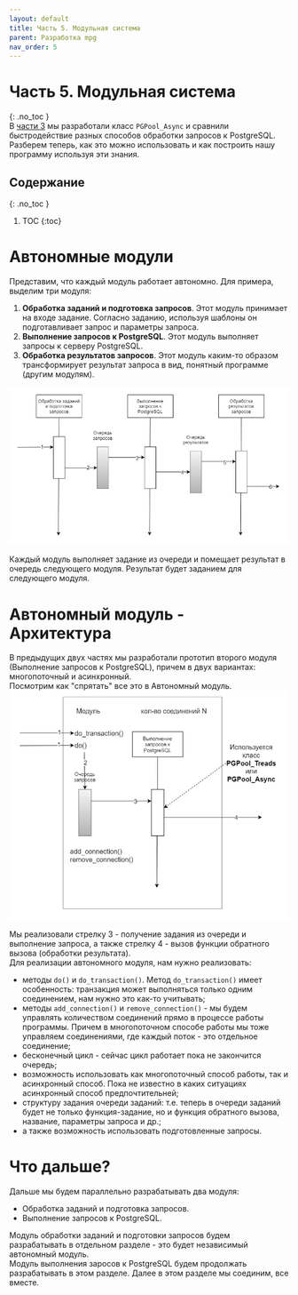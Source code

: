 ```yaml
---
layout: default
title: Часть 5. Модульная система
parent: Разработка mpg
nav_order: 5
---
```

# Часть 5. Модульная система
{: .no_toc }  
В [части 3](./PGConnection3.md) мы разработали класс ```PGPool_Async``` и сравнили быстродействие разных способов обработки запросов к PostgreSQL.  
Разберем теперь, как это можно использовать и как построить нашу программу используя эти знания.  
## Содержание
{: .no_toc }  
1. TOC
{:toc}

# Автономные модули 
Представим, что каждый модуль работает автономно. Для примера, выделим три модуля:
1. **Обработка заданий и подготовка запросов**. Этот модуль принимает на входе задание. Согласно заданию, используя шаблоны он подготавливает запрос и параметры запроса.
2. **Выполнение запросов к PostgreSQL**. Этот модуль выполняет запросы к серверу PostgreSQL.
3. **Обработка результатов запросов**. Этот модуль каким-то образом трансформирует результат запроса в вид, понятный программе (другим модулям).

![TO DO 1](./img/TO-DO-1.png)
  
Каждый модуль выполняет задание из очереди и помещает результат в очередь следующего модуля. Результат будет заданием для следующего модуля.  

# Автономный модуль - Архитектура  
В предыдущих двух частях мы разработали прототип второго модуля (Выполнение запросов к PostgreSQL), причем в двух вариантах: многопоточный и асинхронный.  
Посмотрим как "спрятать" все это в Автономный модуль.  
![TO DO 2](./img/TO-DO-2.png)
  
Мы реализовали стрелку 3 - получение задания из очереди и выполнение запроса, а также стрелку 4 - вызов функции обратного вызова (обработки результата).  
Для реализации автономного модуля, нам нужно реализовать:
- методы ```do()``` и ```do_transaction()```.  Метод ```do_transaction()``` имеет особенность: транзакция может выполняться только одним соединением, нам нужно это как-то учитывать;
- методы ```add_connection()``` и ```remove_connection()``` - мы будем управлять количеством соединений прямо в процессе работы программы. Причем в многопоточном способе работы мы тоже управляем соединениями, где каждый поток - это отдельное соединение;
- бесконечный цикл - сейчас цикл работает пока не закончится очередь;
- возможность использовать как многопоточный способ работы, так и асинхронный способ. Пока не известно в каких ситуациях асинхронный способ предпочтительней;
- структуру задания очереди заданий: т.е. теперь в очереди заданий будет не только функция-задание, но и функция обратного вызова, название, параметры запроса и др.;
- а также возможность использовать подготовленные запросы.

# Что дальше?
Дальше мы будем параллельно разрабатывать два модуля: 
- Обработка заданий и подготовка запросов.
- Выполнение запросов к PostgreSQL.
  
Модуль обработки заданий и подготовки запросов будем разрабатывать в отдельном разделе - это будет независимый автономный модуль.  
Модуль выполнения заросов к PostgreSQL будем продолжать разрабатывать в этом разделе. Далее в этом разделе мы соединим, все вместе. 